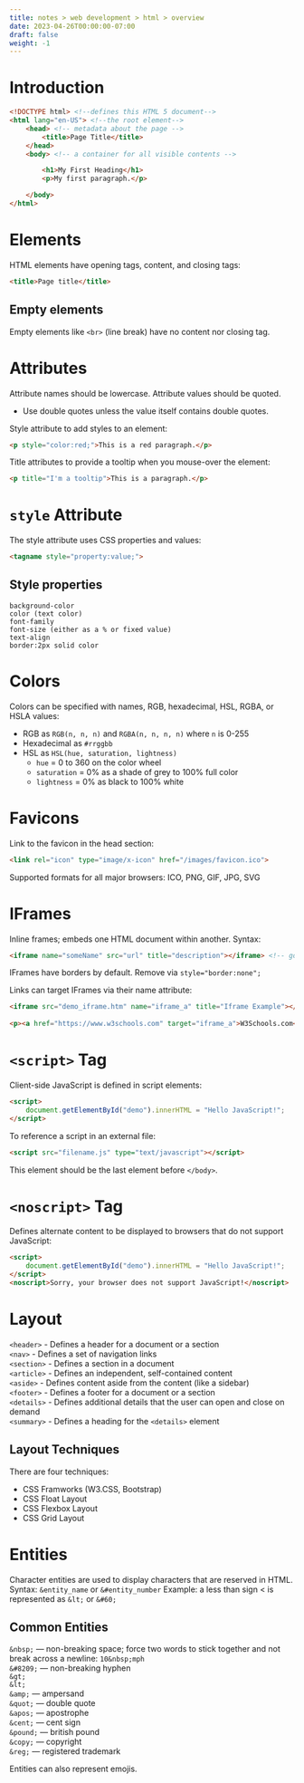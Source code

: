 ```yaml
---
title: notes > web development > html > overview
date: 2023-04-26T00:00:00-07:00
draft: false
weight: -1
---
```


# Introduction
```html
<!DOCTYPE html> <!--defines this HTML 5 document-->
<html lang="en-US"> <!--the root element-->
	<head> <!-- metadata about the page -->
		<title>Page Title</title>
	</head>
	<body> <!-- a container for all visible contents -->

		<h1>My First Heading</h1>
		<p>My first paragraph.</p>

	</body>
</html>
```

# Elements
HTML elements have opening tags, content, and closing tags:
```html
<title>Page title</title>
```

## Empty elements
Empty elements like `<br>` (line break) have no content nor closing tag.

# Attributes
Attribute names should be lowercase.
Attribute values should be quoted.
- Use double quotes unless the value itself contains double quotes.

Style attribute to add styles to an element:  
```html
<p style="color:red;">This is a red paragraph.</p>
```
Title attributes to provide a tooltip when you mouse-over the element:  
```html
<p title="I'm a tooltip">This is a paragraph.</p>
```

# `style` Attribute
The style attribute uses CSS properties and values:
```html
<tagname style="property:value;">
```

## Style properties
```
background-color
color (text color)
font-family
font-size (either as a % or fixed value)
text-align
border:2px solid color
```

# Colors
Colors can be specified with names, RGB, hexadecimal, HSL, RGBA, or HSLA values:
- RGB as `RGB(n, n, n)` and `RGBA(n, n, n, n)` where `n` is 0-255
- Hexadecimal as `#rrggbb`
- HSL as `HSL(hue, saturation, lightness)`
	- `hue` = 0 to 360 on the color wheel
	- `saturation` = 0% as a shade of grey to 100% full color
	- `lightness` = 0% as black to 100% white

# Favicons
Link to the favicon in the head section:
```html
<link rel="icon" type="image/x-icon" href="/images/favicon.ico">
```

Supported formats for all major browsers:  ICO, PNG, GIF, JPG, SVG

# IFrames
Inline frames; embeds one HTML document within another.
Syntax:  
```html
<iframe name="someName" src="url" title="description"></iframe> <!-- good practice to always include a title element -->
```

IFrames have borders by default.  Remove via `style="border:none";`

Links can target IFrames via their name attribute:
```html
<iframe src="demo_iframe.htm" name="iframe_a" title="Iframe Example"></iframe>
	
<p><a href="https://www.w3schools.com" target="iframe_a">W3Schools.com</a></p>
```

# `<script>` Tag
Client-side JavaScript is defined in script elements:
```html
<script>
    document.getElementById("demo").innerHTML = "Hello JavaScript!";
</script>
```

To reference a script in an external file:
```html
<script src="filename.js" type="text/javascript"></script>
```

This element should be the last element before `</body>`.
	
# `<noscript>` Tag
Defines alternate content to be displayed to browsers that do not support JavaScript:
```html
<script>
	document.getElementById("demo").innerHTML = "Hello JavaScript!";
</script>
<noscript>Sorry, your browser does not support JavaScript!</noscript>
```

# Layout
`<header>` - Defines a header for a document or a section  
`<nav>` - Defines a set of navigation links  
`<section>` - Defines a section in a document  
`<article>` - Defines an independent, self-contained content  
`<aside>` - Defines content aside from the content (like a sidebar)  
`<footer>` - Defines a footer for a document or a section  
`<details>` - Defines additional details that the user can open and close on demand  
`<summary>` - Defines a heading for the `<details>` element  

## Layout Techniques
There are four techniques:
- CSS Framworks (W3.CSS, Bootstrap)
- CSS Float Layout
- CSS Flexbox Layout
- CSS Grid Layout

# Entities
Character entities are used to display characters that are reserved in HTML.
Syntax:  `&entity_name` or `&#entity_number`
Example:  a less than sign < is represented as `&lt;` or `&#60;`

## Common Entities
`&nbsp;` — non-breaking space; force two words to stick together and not break across a newline:  `10&nbsp;mph`  
`&#8209;` — non-breaking hyphen  
`&gt;`  
`&lt;`  
`&amp;` — ampersand  
`&quot;` — double quote  
`&apos;` — apostrophe  
`&cent;` — cent sign  
`&pound;` — british pound  
`&copy;` — copyright  
`&reg;` — registered trademark  

Entities can also represent emojis.
